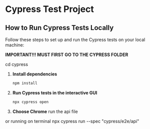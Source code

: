# Cypress Test Project

## How to Run Cypress Tests Locally

Follow these steps to set up and run the Cypress tests on your local machine:


**IMPORTANT!!! MUST FIRST GO TO THE CYPRESS FOLDER**

cd cypress


<!-- support/selectors/ebay-selectors.js for all ebay selectors that has been stored  -->

1. **Install dependencies**
   ```bash
   npm install
   ```

2. **Run Cypress tests in the interactive GUI**
   ```bash
   npx cypress open
   ```
3. **Choose Chrome**
  run the api file

  or running on terminal
npx cypress run --spec "cypress/e2e/api"







